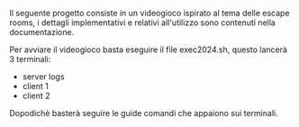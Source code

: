 Il seguente progetto consiste in un videogioco ispirato al tema delle escape rooms, i dettagli implementativi e relativi all'utilizzo sono contenuti nella documentazione.

Per avviare il videogioco basta eseguire il file exec2024.sh, questo lancerà 3 terminali: 
- server logs
- client 1
- client 2

Dopodichè basterà seguire le guide comandi che appaiono sui terminali.

